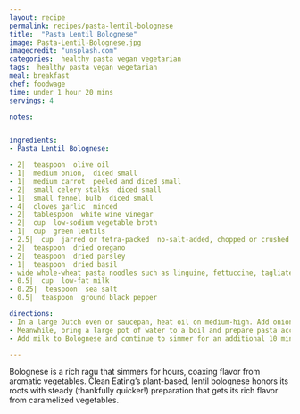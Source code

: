 ```yaml
---
layout: recipe
permalink: recipes/pasta-lentil-bolognese
title:  "Pasta Lentil Bolognese"
image: Pasta-Lentil-Bolognese.jpg
imagecredit: "unsplash.com"
categories:  healthy pasta vegan vegetarian
tags:  healthy pasta vegan vegetarian
meal: breakfast
chef: foodwage
time: under 1 hour 20 mins
servings: 4

notes:


ingredients:
- Pasta Lentil Bolognese:

- 2|  teaspoon  olive oil
- 1|  medium onion,  diced small
- 1|  medium carrot  peeled and diced small
- 2|  small celery stalks  diced small
- 1|  small fennel bulb  diced small
- 4|  cloves garlic  minced
- 2|  tablespoon  white wine vinegar
- 2|  cup  low-sodium vegetable broth
- 1|  cup  green lentils
- 2.5|  cup  jarred or tetra-packed  no-salt-added, chopped or crushed tomatoes with juices
- 2|  teaspoon  dried oregano
- 2|  teaspoon  dried parsley
- 1|  teaspoon  dried basil
- wide whole-wheat pasta noodles such as linguine, fettuccine, tagliatelle or rigatoni
- 0.5|  cup  low-fat milk
- 0.25|  teaspoon  sea salt
- 0.5|  teaspoon  ground black pepper

directions:
- In a large Dutch oven or saucepan, heat oil on medium-high. Add onion, carrot, celery, fennel and garlic. Cook, stirring often, until released water evaporates and brown bits begin to form on the bottom of the pot, about 15 minutes. Add vinegar, scraping any brown bits from the bottom of the pot as the liquid evaporates. Stir in the broth, 1 cup water, lentils, tomatoes, oregano, parsley and basil. Reduce heat to medium and simmer, partially covered, for 45 minutes, stirring occasionally.
- Meanwhile, bring a large pot of water to a boil and prepare pasta according to package directions. Drain pasta and set aside.
- Add milk to Bolognese and continue to simmer for an additional 10 minutes. Season with salt and pepper. Divide pasta among 4 bowls and top each with about 1.5 cups Bolognese.

---
```


Bolognese is a rich ragu that simmers for hours, coaxing flavor from aromatic vegetables. Clean Eating’s plant-based, lentil bolognese honors its roots with steady (thankfully quicker!) preparation that gets its rich flavor from caramelized vegetables.